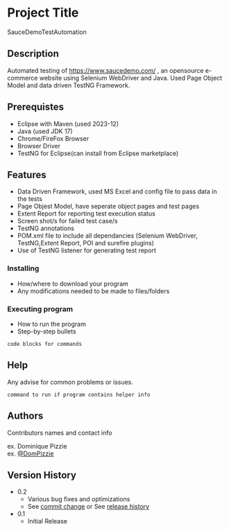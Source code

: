 # Project Title

SauceDemoTestAutomation

## Description

Automated testing of https://www.saucedemo.com/ , an opensource e-commerce website using Selenium WebDriver and Java.
Used Page Object Model and data driven TestNG Framework.

## Prerequistes
* Eclipse with Maven (used 2023-12)
* Java (used JDK 17)
* Chrome/FireFox Browser
* Browser Driver
* TestNG for Eclipse(can install from Eclipse marketplace)

## Features

* Data Driven Framework, used MS Excel and config file to pass data in the tests
* Page Objest Model, have seperate object pages and test pages
* Extent Report for reporting test execution status
* Screen shot/s for failed test case/s
* TestNG annotations
* POM.xml file to include all dependancies (Selenium WebDriver, TestNG,Extent Report, POI and surefire plugins)
* Use of TestNG listener for generating test report

### Installing

* How/where to download your program
* Any modifications needed to be made to files/folders

### Executing program

* How to run the program
* Step-by-step bullets
```
code blocks for commands
```

## Help

Any advise for common problems or issues.
```
command to run if program contains helper info
```

## Authors

Contributors names and contact info

ex. Dominique Pizzie  
ex. [@DomPizzie](https://twitter.com/dompizzie)

## Version History

* 0.2
    * Various bug fixes and optimizations
    * See [commit change]() or See [release history]()
* 0.1
    * Initial Release
